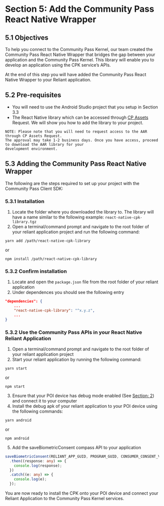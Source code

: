 # Section 5: Add the Community Pass React Native Wrapper

## 5.1 Objectives

To help you connect to the Community Pass Kernel, our team created the Community Pass React Native Wrapper that bridges the gap between your application and the Community Pass Kernel. This library will enable you to develop an application using the CPK service’s APIs.

At the end of this step you will have added the Community Pass React Native Wrapper to your Reliant application.

## 5.2 Pre-requisites

- You will need to use the Android Studio project that you setup in Section 3.3
- The React Native library which can be accessed through [CP Assets](https://developer.mastercard.com/cp-kernel-integration-api/documentation/cp-assets/cp-assets-request/) Request. We will show you how to add the library to your project.

```
NOTE: Please note that you will need to request access to the AAR through CP Assets Request.
The approval may take 1-2 business days. Once you have access, proceed to download the AAR library for your
development environment.
```

## 5.3 Adding the Community Pass React Native Wrapper

The following are the steps required to set up your project with the Community Pass Client SDK:

### 5.3.1 Installation

1. Locate the folder where you downloaded the library to. The library will have a name similar to the following example: `react-native-cpk-library.tgz`
2. Open a terminal/command prompt and navigate to the root folder of your reliant application project and run the following command:

```
yarn add /path/react-native-cpk-library
```

or

```
npm install /path/react-native-cpk-library
```

### 5.3.2 Confirm installation

1. Locate and open the `package.json` file from the root folder of your reliant application
2. Under dependences you should see the following entry

```json
"dependencies": {
    ...
    "react-native-cpk-library": "^x.y.z",
    ...
}

```

### 5.3.2 Use the Community Pass APIs in your React Native Reliant Application

1. Open a terminal/command prompt and navigate to the root folder of your reliant application project
2. Start your reliant application by running the following command:

```
yarn start
```

or

```
npm start
```

3. Ensure that your POI device has debug mode enabled (See [Section: 2](device-setup.md)) and connect it to your computer
4. Install the debug apk of your reliant application to your POI device using the following commands:

```
yarn android
```

or

```
npm android
```

5. Add the saveBiometricConsent compass API to your application

```typescript
saveBiometricConsent(RELIANT_APP_GUID, PROGRAM_GUID, CONSUMER_CONSENT_VALUE)
  .then((response: any) => {
    console.log(response);
  })
  .catch((e: any) => {
    console.log(e);
  });
```

You are now ready to install the CPK onto your POI device and connect your Reliant Application to the Community Pass Kernel services.
